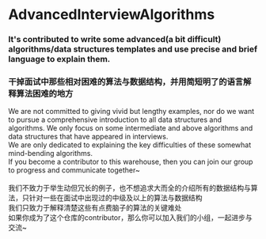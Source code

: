 # AdvancedInterviewAlgorithms
### It's contributed to write some advanced(a bit difficult) algorithms/data structures templates and use precise and brief language to explain them. 
### 干掉面试中那些相对困难的算法与数据结构，并用简短明了的语言解释算法困难的地方

We are not committed to giving vivid but lengthy examples, nor do we want to pursue a comprehensive introduction to all data structures and algorithms. We only focus on some intermediate and above algorithms and data structures that have appeared in interviews.<br>
We are only dedicated to explaining the key difficulties of these somewhat mind-bending algorithms.<br>
If you become a contributor to this warehouse, then you can join our group to progress and communicate together~
<br><br>
我们不致力于举生动但冗长的例子，也不想追求大而全的介绍所有的数据结构与算法，只针对一些在面试中出现过的中级及以上的算法与数据结构<br>
我们只致力于解释清楚这些有点费脑子的算法的关键难处<br>
如果你成为了这个仓库的contributor，那么你可以加入我们的小组，一起进步与交流~<br>
